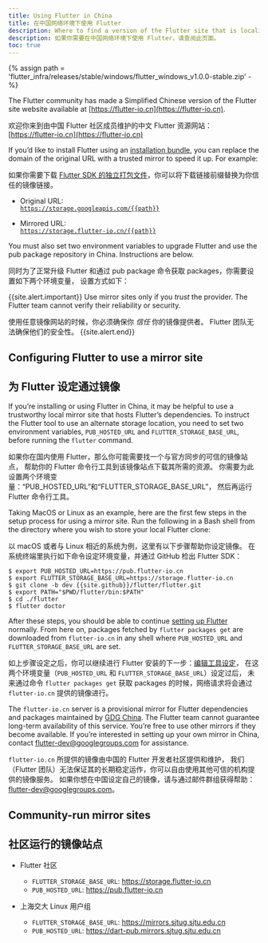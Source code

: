 ```yaml
---
title: Using Flutter in China
title: 在中国网络环境下使用 Flutter
description: Where to find a version of the Flutter site that is localized to Simplified Chinese.
description: 如果你需要在中国网络环境下使用 Flutter，请查阅此页面。
toc: true
---
```


{% assign path = 'flutter_infra/releases/stable/windows/flutter_windows_v1.0.0-stable.zip' -%}

The Flutter community has made a Simplified Chinese version of the
Flutter site website available at
[https://flutter-io.cn](https://flutter-io.cn).

欢迎你来到由中国 Flutter 社区成员维护的中文 Flutter 资源网站：[https://flutter-io.cn](https://flutter-io.cn)

If you’d like to install Flutter using an [installation
bundle](/docs/development/tools/sdk/archive),
you can replace the domain of the original URL with a trusted mirror
to speed it up. For example:

如果你需要下载 [Flutter SDK 的独立打包文件](/docs/development/tools/sdk/archive)，你可以将下载链接前缀替换为你信任的镜像链接。

* Original URL:<br>
  [`https://storage.googleapis.com/{{path}}`](https://storage.googleapis.com/{{path}})

* Mirrored URL:<br>
  [`https://storage.flutter-io.cn/{{path}}`](https://storage.flutter-io.cn/{{path}})

You must also set two environment variables to upgrade Flutter and use the pub
package repository in China. Instructions are below.

同时为了正常升级 Flutter 和通过 pub package 命令获取 packages，你需要设置如下两个环境变量，
设置方式如下：

{{site.alert.important}}
  Use mirror sites only if you _trust_ the provider.
  The Flutter team cannot verify their reliability or security.
  
  使用任意镜像网站的时候，你必须确保你 _信任_ 你的镜像提供者。
  Flutter 团队无法确保他们的安全性。
{{site.alert.end}}

## Configuring Flutter to use a mirror site
## 为 Flutter 设定通过镜像

If you’re installing or using Flutter in China, it may be helpful to use
a trustworthy local mirror site that hosts Flutter’s dependencies.
To instruct the Flutter tool to use an alternate storage location,
you need to set two environment variables, `PUB_HOSTED_URL` and
`FLUTTER_STORAGE_BASE_URL`, before running the `flutter` command.

如果你在国内使用 Flutter，那么你可能需要找一个与官方同步的可信的镜像站点，
帮助你的 Flutter 命令行工具到该镜像站点下载其所需的资源。
你需要为此设置两个环境变量：“PUB_HOSTED_URL”和“FLUTTER_STORAGE_BASE_URL”，
然后再运行 Flutter 命令行工具。

Taking MacOS or Linux as an example, here are the first few steps in
the setup process for using a mirror site. Run the following in a Bash
shell from the directory where you wish to store your local Flutter clone:

以 macOS 或者与 Linux 相近的系统为例，这里有以下步骤帮助你设定镜像。
在系统终端里执行如下命令设定环境变量，并通过 GitHub 检出 Flutter SDK：


```terminal
$ export PUB_HOSTED_URL=https://pub.flutter-io.cn
$ export FLUTTER_STORAGE_BASE_URL=https://storage.flutter-io.cn
$ git clone -b dev {{site.github}}/flutter/flutter.git
$ export PATH="$PWD/flutter/bin:$PATH"
$ cd ./flutter
$ flutter doctor
```

After these steps, you should be able to continue
[setting up Flutter](/docs/get-started/editor) normally.
From here on, packages fetched by `flutter packages get` are
downloaded from `flutter-io.cn` in any shell where `PUB_HOSTED_URL`
and `FLUTTER_STORAGE_BASE_URL` are set.

如上步骤设定之后，你可以继续进行 Flutter 安装的下一步：[编辑工具设定](/docs/get-started/editor)，
在这两个环境变量（`PUB_HOSTED_URL` 和 `FLUTTER_STORAGE_BASE_URL`）设定过后，
未来通过命令 `flutter packages get` 获取 packages 的时候，网络请求将会通过
`flutter-io.cn` 提供的镜像进行。

The `flutter-io.cn` server is a provisional mirror for Flutter
dependencies and packages maintained by [GDG China]().
The Flutter team cannot guarantee long-term availability of this service.
You’re free to use other mirrors if they become available. If you’re
interested in setting up your own mirror in China, contact
[flutter-dev@googlegroups.com](mailto:flutter-dev@googlegroups.com)
for assistance.

`flutter-io.cn` 所提供的镜像由中国的 Flutter 开发者社区提供和维护，
我们（Flutter 团队）无法保证其的长期稳定运作，你可以自由使用其他可信的机构提供的镜像服务。
如果你想在中国设定自己的镜像，请与通过邮件群组获得帮助：[flutter-dev@googlegroups.com](mailto:flutter-dev@googlegroups.com)。

## Community-run mirror sites
## 社区运行的镜像站点

* Flutter 社区
  * `FLUTTER_STORAGE_BASE_URL`: https://storage.flutter-io.cn
  * `PUB_HOSTED_URL`: https://pub.flutter-io.cn

* 上海交大 Linux 用户组
  * `FLUTTER_STORAGE_BASE_URL`: https://mirrors.sjtug.sjtu.edu.cn
  * `PUB_HOSTED_URL`: https://dart-pub.mirrors.sjtug.sjtu.edu.cn

